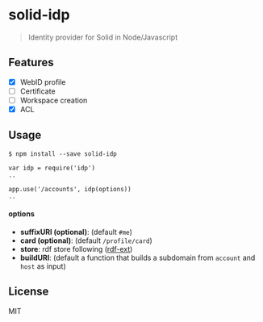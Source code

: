 # solid-idp
> Identity provider for Solid in Node/Javascript

## Features

- [x] WebID profile
- [ ] Certificate
- [ ] Workspace creation
- [x] ACL

## Usage

```
$ npm install --save solid-idp
```

```
var idp = require('idp')
..

app.use('/accounts', idp(options))
..
```

#### options

- **suffixURI (optional)**: (default `#me`)
- **card (optional)**: (default `/profile/card`)
- **store**: rdf store following ([rdf-ext](http://github.com/rdf-ext/rdf-ext-spec))
- **buildURI**: (default a function that builds a subdomain from `account` and `host` as input)

## License
MIT
